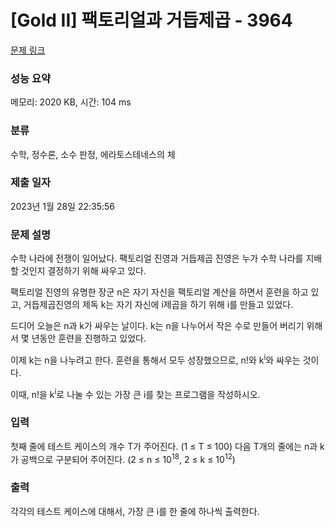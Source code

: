 # [Gold II] 팩토리얼과 거듭제곱 - 3964 

[문제 링크](https://www.acmicpc.net/problem/3964) 

### 성능 요약

메모리: 2020 KB, 시간: 104 ms

### 분류

수학, 정수론, 소수 판정, 에라토스테네스의 체

### 제출 일자

2023년 1월 28일 22:35:56

### 문제 설명

<p>
	수학 나라에 전쟁이 일어났다. 팩토리얼 진영과 거듭제곱 진영은 누가 수학 나라를 지배할 것인지 결정하기 위해 싸우고 있다.</p>

<p>
	팩토리얼 진영의 유명한 장군 n은 자기 자신을 팩토리얼 계산을 하면서 훈련을 하고 있고, 거듭제곱진영의 제독 k는 자기 자신에 i제곱을 하기 위해 i를 만들고 있었다.</p>

<p>
	드디어 오늘은 n과 k가 싸우는 날이다. k는 n을 나누어서 작은 수로 만들어 버리기 위해서 몇 년동안 훈련을 진행하고 있었다.</p>

<p>
	이제 k는 n을 나누려고 한다. 훈련을 통해서 모두 성장했으므로, n!와 k<sup>i</sup>와 싸우는 것이다.</p>

<p>
	이때, n!을 k<sup>i</sup>로 나눌 수 있는 가장 큰 i를 찾는 프로그램을 작성하시오.</p>

### 입력 

 <p>
	첫째 줄에 테스트 케이스의 개수 T가 주어진다. (1 ≤ T ≤ 100) 다음 T개의 줄에는 n과 k가 공백으로 구분되어 주어진다. (2 ≤ n ≤ 10<sup>18</sup>, 2 ≤  k ≤ 10<sup>12</sup>)</p>

### 출력 

 <p>
	각각의 테스트 케이스에 대해서, 가장 큰 i를 한 줄에 하나씩 출력한다.</p>

